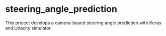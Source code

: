 # steering_angle_prediction
This project develops a camera-based steering angle prediction with Keras and Udacity simulator.
